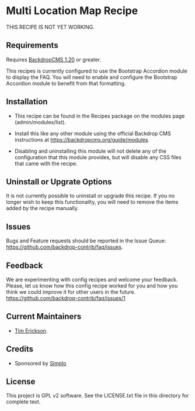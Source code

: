 Multi Location Map Recipe
======================

THIS RECIPE IS NOT YET WORKING.


Requirements
------------

Requires [BackdropCMS 1.20](https://github.com/backdrop/backdrop/releases/tag/1.20.0) or greater.

This recipes is currently configured to use the Bootstrap Accordion module 
to display the FAQ. You will need to enable and configure the Bootstrap 
Accordion module to benefit from that formatting. 

Installation
------------

- This recipe can be found in the Recipes package on the modules 
  page (admin/modules/list).

- Install this like any other module using the official Backdrop CMS 
  instructions at https://backdropcms.org/guide/modules.

- Disabling and uninstalling this module will not delete any of the 
  configuration that this module provides, but will disable any CSS
  files that came with the recipe.

Uninstall or Upgrate Options
----------------------------

It is not currently possible to uninstall or upgrade this recipe.
If you no longer wish to keep this functionality, you will need 
to remove the items added by the recipe manually.


Issues
------

Bugs and Feature requests should be reported in the Issue Queue:
https://github.com/backdrop-contrib/faq/issues.

Feedback
--------

We are experimenting with config recipes and welcome your feedback. Please,
let us know how this config recipe worked for you and how you think we 
could improve it for other users in the future. 
https://github.com/backdrop-contrib/faq/issues/1

Current Maintainers
-------------------

- [Tim Erickson](https://github.com/stpaultim).

Credits
-------

- Sponsored by [Simplo](https://www.simplo.site)

License
-------

This project is GPL v2 software. 
See the LICENSE.txt file in this directory for complete text.


